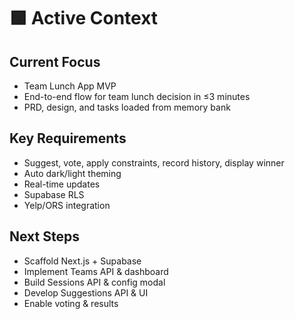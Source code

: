 # 🟩 Active Context

## Current Focus
- Team Lunch App MVP
- End-to-end flow for team lunch decision in ≤3 minutes
- PRD, design, and tasks loaded from memory bank

## Key Requirements
- Suggest, vote, apply constraints, record history, display winner
- Auto dark/light theming
- Real-time updates
- Supabase RLS
- Yelp/ORS integration

## Next Steps
- Scaffold Next.js + Supabase
- Implement Teams API & dashboard
- Build Sessions API & config modal
- Develop Suggestions API & UI
- Enable voting & results
